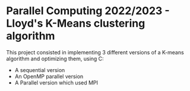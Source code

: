 # Parallel Computing 2022/2023 - Lloyd's K-Means clustering algorithm
This project consisted in implementing 3 different versions of a K-means algorithm and optimizing them, using C: 
- A sequential version 
- An OpenMP parallel version
- A Parallel version which used MPI
